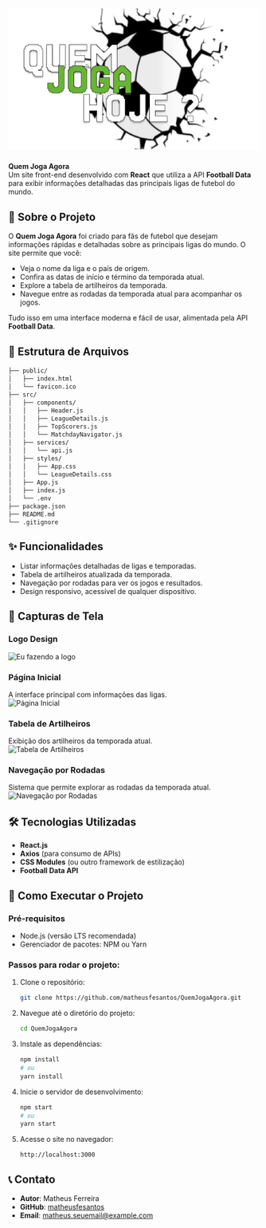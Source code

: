 # **![Logo do Projeto](https://github.com/matheusfesantos/soccer_today/blob/main/public/Logo.png.png)**  
**Quem Joga Agora**  
Um site front-end desenvolvido com **React** que utiliza a API **Football Data** para exibir informações detalhadas das principais ligas de futebol do mundo.  

## **📖 Sobre o Projeto**  
O **Quem Joga Agora** foi criado para fãs de futebol que desejam informações rápidas e detalhadas sobre as principais ligas do mundo. O site permite que você:  
- Veja o nome da liga e o país de origem.  
- Confira as datas de início e término da temporada atual.  
- Explore a tabela de artilheiros da temporada.  
- Navegue entre as rodadas da temporada atual para acompanhar os jogos.  

Tudo isso em uma interface moderna e fácil de usar, alimentada pela API **Football Data**.  

## **📂 Estrutura de Arquivos**  
```plaintext
├── public/
│   ├── index.html
│   └── favicon.ico
├── src/
│   ├── components/
│   │   ├── Header.js
│   │   ├── LeagueDetails.js
│   │   ├── TopScorers.js
│   │   └── MatchdayNavigator.js
│   ├── services/
│   │   └── api.js
│   ├── styles/
│   │   ├── App.css
│   │   └── LeagueDetails.css
│   ├── App.js
│   ├── index.js
│   └── .env
├── package.json
├── README.md
└── .gitignore
```  

## **✨ Funcionalidades**  
- Listar informações detalhadas de ligas e temporadas.  
- Tabela de artilheiros atualizada da temporada.  
- Navegação por rodadas para ver os jogos e resultados.  
- Design responsivo, acessível de qualquer dispositivo.  

## **📸 Capturas de Tela**  
### Logo Design
![Eu fazendo a logo](https://drive.google.com/uc?export=view&id=1J0VIxop68W67kSyFx1g1Sx6rMFHUzh44)

### Página Inicial  
A interface principal com informações das ligas.  
![Página Inicial](https://drive.google.com/uc?export=view&id=1z0u5n_vNXGEEKN8XwcGGvGRQPMmRz7my)  

### Tabela de Artilheiros  
Exibição dos artilheiros da temporada atual.  
![Tabela de Artilheiros](https://drive.google.com/uc?export=view&id=1z0u5n_vNXGEEKN8XwcGGvGRQPMmRz7my)  

### Navegação por Rodadas  
Sistema que permite explorar as rodadas da temporada atual.  
![Navegação por Rodadas](https://drive.google.com/uc?export=view&id=17qnFnDv8C0n7nCW5uboQMgbA8v6ka6YC)  

## **🛠️ Tecnologias Utilizadas**  
- **React.js**  
- **Axios** (para consumo de APIs)  
- **CSS Modules** (ou outro framework de estilização)  
- **Football Data API**  

## **🚀 Como Executar o Projeto**  

### Pré-requisitos  
- Node.js (versão LTS recomendada)  
- Gerenciador de pacotes: NPM ou Yarn  

### Passos para rodar o projeto:  
1. Clone o repositório:  
   ```bash
   git clone https://github.com/matheusfesantos/QuemJogaAgora.git
   ```  

2. Navegue até o diretório do projeto:  
   ```bash
   cd QuemJogaAgora
   ```  

3. Instale as dependências:  
   ```bash
   npm install  
   # ou
   yarn install  
   ```  

4. Inicie o servidor de desenvolvimento:  
   ```bash
   npm start  
   # ou
   yarn start  
   ```  

5. Acesse o site no navegador:  
   ```  
   http://localhost:3000  
   ```  

## **📞 Contato**  
- **Autor**: Matheus Ferreira  
- **GitHub**: [matheusfesantos](https://github.com/matheusfesantos)  
- **Email**: matheus.seuemail@example.com
